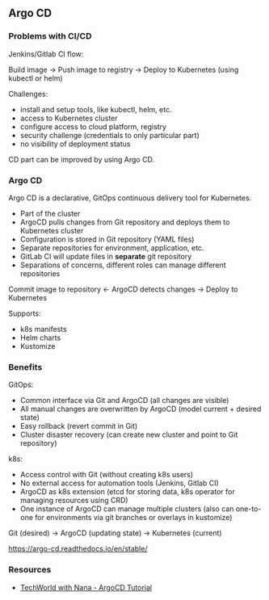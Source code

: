 ## Argo CD 

### Problems with CI/CD 

Jenkins/Gitlab CI flow:

Build image -> Push image to registry -> Deploy to Kubernetes (using kubectl or helm)

Challenges:

- install and setup tools, like kubectl, helm, etc.
- access to Kubernetes cluster
- configure access to cloud platform, registry
- security challenge (credentials to only particular part)
- no visibility of deployment status 

CD part can be improved by using Argo CD.

### Argo CD 

Argo CD is a declarative, GitOps continuous delivery tool for Kubernetes.

- Part of the cluster 
- ArgoCD pulls changes from Git repository and deploys them to Kubernetes cluster
- Configuration is stored in Git repository (YAML files)
- Separate repositories for environment, application, etc.
- GitLab CI will update files in **separate** git repository
- Separations of concerns, different roles can manage different repositories

Commit image to repository <- ArgoCD detects changes -> Deploy to Kubernetes

Supports:
- k8s manifests
- Helm charts
- Kustomize

### Benefits

GitOps:

- Common interface via Git and ArgoCD (all changes are visible)
- All manual changes are overwritten by ArgoCD (model current + desired state)
- Easy rollback (revert commit in Git)
- Cluster disaster recovery (can create new cluster and point to Git repository) 

k8s:

- Access control with Git (without creating k8s users)
- No external access for automation tools (Jenkins, Gitlab CI)
- ArgoCD as k8s extension (etcd for storing data, k8s operator for managing resources using CRD)
- One instance of ArgoCD can manage multiple clusters (also can one-to-one for environments via git branches or overlays in kustomize)

Git (desired) -> ArgoCD (updating state) -> Kubernetes (current)

https://argo-cd.readthedocs.io/en/stable/

### Resources 

- [TechWorld with Nana - ArgoCD Tutorial](https://youtu.be/MeU5_k9ssrs?si=ho7Dammwhjd9Ba1h)
